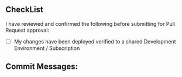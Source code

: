 ## CheckList 

I have reviewed and confirmed the following before submitting for Pull Request approval:

- [ ] My changes have been deployed verified to a shared Development Environment / Subscription

## Commit Messages:
